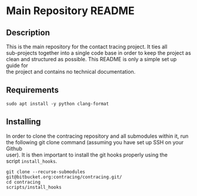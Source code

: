 # Main Repository README

## Description

This is the main repository for the contact tracing project. It ties all  
sub-projects together into a single code base in order to keep the project as  
clean and structured as possible. This README is only a simple set up guide for  
the project and contains no technical documentation. 

## Requirements

```
sudo apt install -y python clang-format
```

## Installing

In order to clone the contracing repository and all submodules within it, run  
the following git clone command (assuming you have set up SSH on your Github  
user). It is then important to install the git hooks properly using the  
script `install_hooks`.

```
git clone --recurse-submodules git@bitbucket.org:contracing/contracing.git/
cd contracing
scripts/install_hooks
```